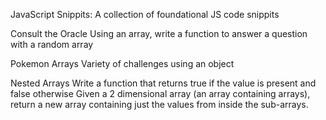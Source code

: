 JavaScript Snippits:
    A collection of foundational JS code snippits

Consult the Oracle
    Using an array, write a function to answer a question with a random array

Pokemon Arrays 
    Variety of challenges using an object

Nested Arrays
    Write a function that returns true if the value is present and false otherwise
    Given a 2 dimensional array (an array containing arrays), return a new array containing just the values from inside the sub-arrays. 
